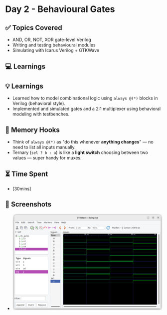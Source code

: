 # Day 2 - Behavioural Gates

## ✅ Topics Covered
- AND, OR, NOT, XOR gate-level Verilog
- Writing and testing behavioural modules
- Simulating with Icarus Verilog + GTKWave

## 💻 Learnings
## 💡 Learnings
- Learned how to model combinational logic using `always @(*)` blocks in Verilog (behavioral style).
- Implemented and simulated gates and a 2:1 multiplexer using behavioral modeling with testbenches.
## 🧠 Memory Hooks
- Think of `always @(*)` as "do this whenever **anything changes**" — no need to list all inputs manually.
- Ternary (`sel ? b : a`) is like a **light switch** choosing between two values — super handy for muxes.
## ⏳ Time Spent
- [30mins]

## 📸 Screenshots
- ![day 02 waveform](waveform_day02.png)

